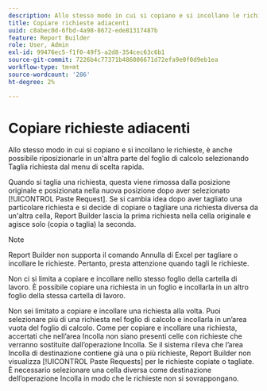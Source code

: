 ```yaml
---
description: Allo stesso modo in cui si copiano e si incollano le richieste, è anche possibile riposizionarle in un'altra parte del foglio di calcolo selezionando Taglia richiesta dal menu di scelta rapida.
title: Copiare richieste adiacenti
uuid: c8abec0d-6fbd-4a98-8672-ede81317487b
feature: Report Builder
role: User, Admin
exl-id: 99476ec5-f1f0-49f5-a2d8-354cec63c6b1
source-git-commit: 7226b4c77371b486006671d72efa9e0f0d9eb1ea
workflow-type: tm+mt
source-wordcount: '286'
ht-degree: 2%

---
```


# Copiare richieste adiacenti

Allo stesso modo in cui si copiano e si incollano le richieste, è anche possibile riposizionarle in un&#39;altra parte del foglio di calcolo selezionando Taglia richiesta dal menu di scelta rapida.

Quando si taglia una richiesta, questa viene rimossa dalla posizione originale e posizionata nella nuova posizione dopo aver selezionato [!UICONTROL Paste Request]. Se si cambia idea dopo aver tagliato una particolare richiesta e si decide di copiare o tagliare una richiesta diversa da un&#39;altra cella, Report Builder lascia la prima richiesta nella cella originale e agisce solo (copia o taglia) la seconda.

>[!NOTE]
>
>Report Builder non supporta il comando Annulla di Excel per tagliare o incollare le richieste. Pertanto, presta attenzione quando tagli le richieste.

Non ci si limita a copiare e incollare nello stesso foglio della cartella di lavoro. È possibile copiare una richiesta in un foglio e incollarla in un altro foglio della stessa cartella di lavoro.

Non sei limitato a copiare e incollare una richiesta alla volta. Puoi selezionare più di una richiesta nel foglio di calcolo e incollarla in un’area vuota del foglio di calcolo. Come per copiare e incollare una richiesta, accertati che nell’area Incolla non siano presenti celle con richieste che verranno sostituite dall’operazione Incolla. Se il sistema rileva che l’area Incolla di destinazione contiene già una o più richieste, Report Builder non visualizza [!UICONTROL Paste Requests] per le richieste copiate o tagliate. È necessario selezionare una cella diversa come destinazione dell’operazione Incolla in modo che le richieste non si sovrappongano.
